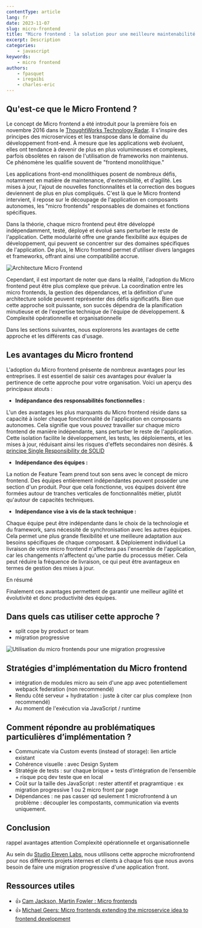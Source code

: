 ```yaml
---
contentType: article
lang: fr
date: 2023-11-07
slug: micro-frontend
title: "Micro frontend : la solution pour une meilleure maintenabilité de vos applications front"
excerpt: Description
categories:
    - javascript
keywords:
    - micro frontend
authors:
    - fpasquet
    - iregaibi
    - charles-eric
---
```


## Qu'est-ce que le Micro Frontend ?

Le concept de Micro frontend a été introduit pour la première fois en novembre 2016 dans le [ThoughtWorks Technology Radar](https://www.thoughtworks.com/radar/techniques/micro-frontends). Il s'inspire des principes des microservices et les transpose dans le domaine du développement front-end. À mesure que les applications web évoluent, elles ont tendance à devenir de plus en plus volumineuses et complexes, parfois obsolètes en raison de l'utilisation de frameworks non maintenus. Ce phénomène les qualifie souvent de "frontend monolithique."

Les applications front-end monolithiques posent de nombreux défis, notamment en matière de maintenance, d'extensibilité, et d'agilité. Les mises à jour, l'ajout de nouvelles fonctionnalités et la correction des bogues deviennent de plus en plus compliqués. C'est là que le Micro frontend intervient, il repose sur le découpage de l'application en composants autonomes, les "micro frontends" responsables de domaines et fonctions spécifiques.

Dans la théorie, chaque micro frontend peut être développé indépendamment, testé, déployé et évolué sans perturber le reste de l'application. Cette modularité offre une grande flexibilité aux équipes de développement, qui peuvent se concentrer sur des domaines spécifiques de l'application. De plus, le Micro frontend permet d'utiliser divers langages et frameworks, offrant ainsi une compatibilité accrue.

![Architecture Micro Frontend]({BASE_URL}/imgs/articles/2023-11-07-micro-frontend/microfrontend-concept.png)

Cependant, il est important de noter que dans la réalité, l'adoption du Micro frontend peut être plus complexe que prévue. La coordination entre les micro frontends, la gestion des dépendances, et la définition d'une architecture solide peuvent représenter des défis significatifs. Bien que cette approche soit puissante, son succès dépendra de la planification minutieuse et de l'expertise technique de l'équipe de développement.
& Complexité opérationnelle et organisationnelle

Dans les sections suivantes, nous explorerons les avantages de cette approche et les différents cas d'usage.

## Les avantages du Micro frontend

L'adoption du Micro frontend présente de nombreux avantages pour les entreprises. Il est essentiel de saisir ces avantages pour évaluer la pertinence de cette approche pour votre organisation. Voici un aperçu des principaux atouts :

- **Indépandance des responsabilités fonctionnelles :**

L'un des avantages les plus marquants du Micro frontend réside dans sa capacité à isoler chaque fonctionnalité de l'application en composants autonomes. Cela signifie que vous pouvez travailler sur chaque micro frontend de manière indépendante, sans perturber le reste de l'application. Cette isolation facilite le développement, les tests, les déploiements, et les mises à jour, réduisant ainsi les risques d'effets secondaires non désirés.
& [principe Single Responsibility de SOLID](https://fr.wikipedia.org/wiki/Principe_de_responsabilit%C3%A9_unique)

- **Indépendance des équipes :**

La notion de Feature Team prend tout son sens avec le concept de micro frontend. Des équipes entièrement indépendantes peuvent posséder une section d'un produit. Pour que cela fonctionne, vos équipes doivent être formées autour de tranches verticales de fonctionnalités métier, plutôt qu'autour de capacités techniques.

- **Indépendance vise à vis de la stack technique :**

Chaque équipe peut être indépendante dans le choix de la technologie et du framework, sans nécessité de synchronisation avec les autres équipes. Cela permet une plus grande flexibilité et une meilleure adaptation aux besoins spécifiques de chaque composant.
& Déploiement individuel
La livraison de votre micro frontend n'affectera pas l'ensemble de l'application, car les changements n'affectent qu'une partie du processus métier. Cela peut réduire la fréquence de livraison, ce qui peut être avantageux en termes de gestion des mises à jour.

<div class="admonition summary" markdown="1"><p  class="admonition-title">En résumé</p>

Finalement ces avantages permettent de garantir une meilleur agilité et évolutivité et donc productivité des équipes.
</div>

## Dans quels cas utiliser cette approche ?

- split cope by product or team
- migration progressive

![Utilisation du micro frontends pour une migration progressive]({BASE_URL}/imgs/articles/2023-11-07-micro-frontend/microfrontend-progressive-migration.png)

## Stratégies d'implémentation du Micro frontend

- intégration de modules micro au sein d'une app avec potentiellement webpack federation (non recommendé)
- Rendu côté serveur + hydratation : juste à citer car plus complexe (non recommendé)
- Au moment de l'exécution via JavaScript / runtime

## Comment répondre au problématiques particulières d’implémentation ?

- Communicate via Custom events (instead of storage): lien article existant
- Cohérence visuelle : avec Design System
- Stratégie de tests : sur chaque brique + tests d’intégration de l’ensemble + risque pcq dev teste que en local
- Coût sur la taille des JavaScript : rester attentif et pragramtique : ex migration progressive 1 ou 2 micro front par page
- Dépendances : ne pas casser qd seulement 1 microfrontend à un problème : découpler les compostants, communication via events uniquement.

## Conclusion

rappel avantages
attention Complexité opérationnelle et organisationnelle

Au sein du [Studio Eleven Labs](https://eleven-labs.com/nos-publications/donnez-une-nouvelle-dimension-a-votre-equipe-produit), nous utilisons cette approche microfrontend pour nos différents projets internes et clients à chaque fois que nous avons besoin de faire une migration progressive d'une application front.

 ## Ressources utiles
- 👍 [Cam Jackson, Martin Fowler : Micro frontends](https://martinfowler.com/articles/micro-frontends.html)
- 👍 [Michael Geers: Micro frontends extending the microservice idea to frontend development](https://micro-frontends.org/)
